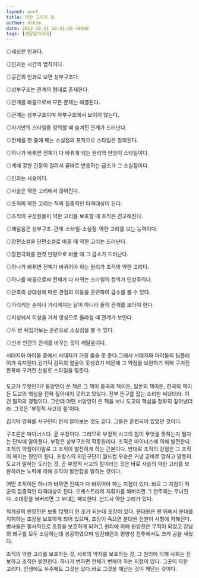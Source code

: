 ```yaml
---
layout: post
title: 약한 고리의 힘
author: drkim
date: 2012-10-21 18:41:38 +0900
tags: [깨달음의대화]
---
```


  ◎세상은 인과다.



  ◎인과는 시간의 법칙이다.



  ◎공간의 인과로 보면 상부구조다.



  ◎상부구조는 관계의 형태로 존재한다.



  ◎관계를 바꿈으로써 모든 문제는 해결된다.



  ◎관계는 상부구조이며 하부구조에서 보이지 않는다.



  ◎자기만의 스타일을 창의할 때 숨겨진 관계가 드러난다.



  ◎전체를 한 줄에 꿰는 소실점의 포착으로 스타일은 창의된다.



  ◎하나가 바뀌면 전체가 다 바뀌게 되는 원리의 반영이 스타일이다.



  ◎계에 강한 긴장이 걸려서 곧바로 반응하는 급소가 그 소실점이다.









  ◎인과는 사슬이다.



  ◎사슬은 약한 고리에서 끊어진다.



  ◎조직의 약한 고리는 적의 집중적인 타격대상이 된다.



  ◎조직의 구성원들이 약한 고리를 보호할 때 조직은 견고해진다.



  ◎깨달음은 상부구조-관계-스타일-소실점-약한 고리를 보는 능력이다.



  ◎장편소설을 단편소설로 바꿀 때 약한 고리는 드러난다.



  ◎장편극화를 한컷 만평으로 바꿀 때 그 급소가 드러난다.



  ◎하나가 바뀌면 전체가 바뀌어야 하는 원리가 조직의 약한 고리다.



  ◎하나를 바꿈으로써 전체가 다 바뀌는 스타일의 창의가 인상주의다.



  ◎관측의 상대성에 따른 관점의 이동을 훈련하여 급소를 볼 수 있다.



  ◎가리키는 손이나 가리켜지는 달이 아니라 둘의 관계를 보아야 한다.



  ◎지성에서 이성을 거쳐 영성으로 올라설 때 관계가 보인다.



  ◎두 번 뒤집어보는 훈련으로 소실점을 볼 수 있다.



  ◎신과 인간의 관계를 바꾸는 것이 깨달음이다.





  서태지와 아이들 중에서 서태지가 가장 춤을 못 춘다.그래서 서태지와 아이들의 팀플레이가 유지된다.김기덕 감독의 얼굴이 못생겼기 때문에 그 약점을 보완하기 위해 구겨진 한복에 구겨진 신발로 스타일을 맞춘다.






  ###






  도교가 무엇인가? 동양인이 쓴 책은 그 책이 중국의 책이든, 일본의 책이든, 한국의 책이든 도교의 핵심을 전혀 짚어내지 못하고 있었다. 전부 뜬구름 잡는 소리만 써놨더라. 이건 필자의 경험이다. 그런데 어떤 서양인이 쓴 책을 보니 도교의 핵심을 정확히 짚어냈더라. 그것은 '부정적 사고의 힘'이다.





  김기덕 영화를 서구인이 먼저 알아보는 것도 같다. 그들은 훈련되어 있었던 것이다.





  구조론은 마이너스다. 곧 부정이다. 그러므로 부정적 사고의 힘이 무엇을 뜻하는지 필자는 단박에 알아챈다. 부정은 상부구조의 작동원리다. 조직은 마이너스에 의해 발전한다. 조직의 약점이야말로 그 조직이 발전하게 하는 근본이다. 반대로 조직의 강점은 그 조직이 깨지는 원인이 된다. 프랑스의 외인구단이 월드컵 우승은 커녕 곧바로 망하고 말듯이. 도교가 말하는 도라는 것, 곧 부정적 사고의 힘이라는 것은 바로 사슬의 약한 고리를 보완하려는 노력에 의해 조직이 발전함을 말하는 것이다.





  어떤 조직이든 하나가 바뀌면 전체가 다 바뀌어야 하는 지점이 있다. 바로 그 지점이 적군의 집중적인 타격대상이 된다. 오케스트라의 지휘자를 쏴버리면 그 연주회는 무너진다. 소대장을 쏴버리면 그 부대는 패퇴한다. 반드시 약한 고리가 있다.





  척계광의 원앙진은 보통 12명이 한 조가 되는데 조장이 있다. 분대원은 맨 뒤에서 분대를 지휘하는 조장을 보호하게 되어 있으며, 조장이 죽으면 분대원 전원이 사형에 처해진다. 병사들은 필사적으로 조장을 보호하게 되며그 원리에 의해 원앙진은 무적이 되었고 강남의 왜구를 모두 소탕하는데 성공하였으며 임진왜란의 평양성 전투에서도 크게 공을 세웠다.






  조직의 약한 고리를 보호하는 것, 사회의 약자를 보호하는 것, 그 원리에 의해 사회는 진보하고 조직은 발전한다. 하나가 변하면 전체가 변해야 하는 지점이 있다. 그곳이 약한 고리다. 인생에도 우주에도 그것은 있다.바로 그것을 깨닫는 것이 깨닫는 것이다.



